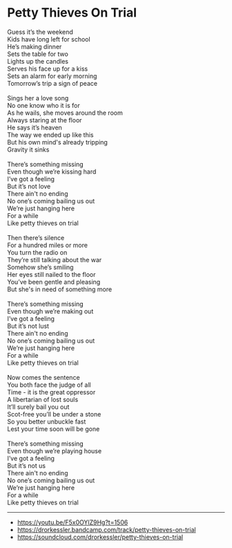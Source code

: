 # Petty Thieves On Trial

Guess it’s the weekend\
Kids have long left for school\
He’s making dinner\
Sets the table for two\
Lights up the candles\
Serves his face up for a kiss\
Sets an alarm for early morning\
Tomorrow’s trip a sign of peace \
\
Sings her a love song\
No one know who it is for\
As he wails, she moves around the room\
Always staring at the floor\
He says it’s heaven\
The way we ended up like this\
But his own mind's already tripping\
Gravity it sinks\
\
There’s something missing\
Even though we’re kissing hard\
I’ve got a feeling\
But it’s not love\
There ain't no ending\
No one’s coming bailing us out\
We’re just hanging here\
For a while \
Like petty thieves on trial\
\
Then there’s silence\
For a hundred miles or more\
You turn the radio on\
They’re still talking about the war\
Somehow she’s smiling\
Her eyes still nailed to the floor\
You’ve been gentle and pleasing\
But she's in need of something more\
\
There’s something missing\
Even though we’re making out\
I’ve got a feeling\
But it’s not lust\
There ain't no ending\
No one’s coming bailing us out\
We’re just hanging here\
For a while \
Like petty thieves on trial\
\
Now comes the sentence\
You both face the judge of all\
Time - it is the great oppressor\
A libertarian of lost souls\
It’ll surely bail you out\
Scot-free you’ll be under a stone\
So you better unbuckle fast \
Lest your time soon will be gone\
\
There’s something missing\
Even though we’re playing house\
I’ve got a feeling\
But it’s not us\
There ain't no ending\
No one’s coming bailing us out\
We’re just hanging here\
For a while \
Like petty thieves on trial

---
- https://youtu.be/F5x0OYlZ9Hg?t=1506
- https://drorkessler.bandcamp.com/track/petty-thieves-on-trial
- https://soundcloud.com/drorkessler/petty-thieves-on-trial
